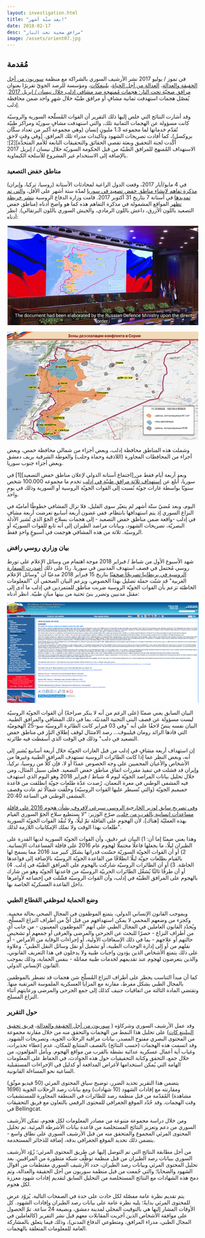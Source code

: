 ```yaml
---
layout: investigation.html
title: "بعد ستّة أشهر!"
date: 2018-02-17
desc: "مرافق صحية تحت النار"
image: /assets/orient07.jpg
---
```


## مُقدمة

في تموز / يوليو 2017 نشر الأرشيف السوري بالشراكة مع منظمة [سوريون من أجل الحقيقة والعدالة](https://stj-sy.com/en)، [العدالة من أجل الحياة](http://jfl.ngo/)، [بلينغكات](https://www.bellingcat.com/)، ومؤسسة للرصد الجويّ تقريرًا بعنوان [مرافق صحيّة تحت النار: هجمات مُمنهجة ضد مشافي إدلب خلال نيسان / إبريل 2017](https://syrianarchive.org/ar/investigations/Medical-Facilities-Under-Fire/). يُفصّل هجمات استهدفت ثمانية مشافٍ أو مرافق طبيّة خلال شهرٍ واحد ضمن محافظة إدلب.

وقد أشارت النتائج التي خلص إليها ذلك التقرير أن القوات المُسلّحة السورية والروسيّة كانت مسؤولة عن الهجمات الثمانية تلك، والتي استهدفت مشافٍ سوريّة ومراكز طبيّة تُقدّم خدماتها لما مجموعه 1.3 مليون إنسان (وهي مجموعة أكبر من تعداد سكّان بروكسل)، كما أفادت تصريحات الشهود وتأكيدات مدراء تلك المرافق.  [وفي وقتٍ لاحق أكّدت لجنة التحقيق وبعثة تقصي الحقائق والتحقيقات التابعة للأمم المتحدّة][2]؛ الاستهداف المُمنهج للمرافق الطبيّة من قبل الحكومة السوريّة خلال نيسان / إبريل 2017 بالإضافة إلى الاستخدام غير المشروع للأسلحة الكيماوية.

### مناطق خفض التصعيد

في 4 مايو/أيار 2017، وقعت الدول الراعية لمحادثات الأستانة (روسيا، تركيا، وإيران) [مذكرة تفاهم لإنشاء مناطق خفض تصعيد في سوريا](https://www.youtube.com/watch?v=5cF-gIL8yzk) لمدّة ستة أشهر على الأقل، [والتي تم تمديدها](https://sana.sy/en/?p=116911]) في أستانة 7 بتاريخ 31 أكتوبر 2017. قامت وزارة الدفاع الروسية  [بنشر خريطة تظهر](https://function.mil.ru/news_page/intrel/more.htm?id=12121964%40egNews) المواقع المشمولة في مذكرة التفاهم هذه كما هو واضح أدناه (مناطق خفض التصعيد باللون الأزرق، داعش باللون الرمادي، والجيش السوري باللون البرتقالي). انظر أدناه:

![Russian MOD video](/assets/atarib-3.png)

![Map of de-escalation zone](/assets/atarib-4.png)

وشملت هذه المناطق محافظة إدلب، وبعض أجزاء من شمالي محافظة حمص، وبعض أجزاء من المحافظات المجاورة (اللاذقية وحماة وحلب) والغوطة الشرقية بريف دمشق وبعض أجزاء جنوب سوريا.

وبعد أربعة أيام فقط من ٍ[اجتماع أستانة الدولي لإعلان مناطق خفض التصعيد][1] في سوريا، أُبلغ عن [استهداف ثلاثة مرافق طبيّة في إدلب](https://syrianarchive.org/ar/investigations/Three-Idlib-Medical-Facilities-Attacked.html) تخدم ما مجموعه 100.000 شخص سنويًا بواسطة غارات جويّة نُسبت إلى القوات الجويّة الروسية أو السورية وذلك في يومٍ واحد.

اليوم، وبعد مُضيّ ستّة أشهر لم يتغيّر سوى القليل، فلا تزال المشافي خطوطًا أماميّة في النزاع السوري إذ يتم استهدافها بانتظام. ففي غضون أربعة أسابيع تعرضت أربعة مشافٍ في إدلب -واقعة ضمن مناطق خفض التصعيد - إلى هجمات بسلاح الجوّ الذي تُشير الأدلة البصريّة، تصريحات الشهود، وبيانات مراصد الطيران إلى أنه تابع للقوات السوريّة أو الروسيّة. ثلاثة من هذه المشافي هوجمت في أسبوعٍ واحدٍ فقط.

### بيان وزاري روسي رافض

شهد الأسبوع الأول من شباط / فبراير 2018 موجة اهتمام من وسائل الإعلام على تورط روسي مُحتمل في قصف استهدف المدنيين في سوريا. ردًا على ذلك [أصدرت السفارة الروسية في بريطانيا تصريحًا صحفيًا](https://www.rusemb.org.uk/fnapr/6391) بتاريخ 15 فبراير 2018 مدعيًا أن "وسائل الإعلام الغربية" قد شنّت حملة تضليل بهذا الخصوص، ويزعم البيان الصحفي أن "المعلومات الخاطئة تزعم بأن القوات الجويّة الروسية ضربت مناطق للمتمردين في إدلب ما أدى إلى مقتل مدنيين وتضرر بنىً تحتية من بينها مبانٍ طبيّة. انظر أدناه:

![Ministry statement](/assets/russian_embassy_press_release_15022018.png)

البيان السابق يعني ضمنًا (على الرغم من أنه لا ينكر صراحةً) أن القوات الجويّة الروسيّة ليست مسؤولة عن قصف البنى التحتية المدنيّة، بما في ذلك المشافي والمرافق الطبية. البيان نفسه ينصّ لاحقًا على أنه "وفي 03 فبراير كانت الطائرة الروسيّة سو-25 الهجوميّة التي قادها الرائد رومان فيليبوف... رصد الامتثال لوقف إطلاق النار في مناطق خفض التصعيد في دلب" وذلك في الوقت الذي أُسقطت فيه طائرته.

إن استهداف أربعة مشافٍ في إدلب من قبل الغارات الجويّة خلال أربعة أسابيع يُشير إلى أنه، وبغض النظر عما إذا كانت الطائرات الروسية تستهدف المرافق الطبية وغيرها من الأشخاص والأعيان المحميين على وجه الخصوص عمدًا أو لا، فإن كلًا من روسيا، تركيا، وإيران قد فشلت في تنفيذ مقررات اتفاق مناطق خفض التصعيد. فعلى سبيل المثال، ومن خلال تحليل بيانات المراصد الجويّة ليوم 4 شباط / فبراير 2018 وهو اليوم الذي استهدف فيه المشفى الوطني في معرة النعمان، رُصدت عدّة طلعات جويّة انطلقت من قاعدة حميميم الجويّة (والتي تُسيطر عليها القوات الروسيّة) وحلّقت شمالًا ثم عادت وقصف المشفى الوطني في الساعة 20:40.

[وفي تصريح سابق لوزير الخارجية الروسي سيرغي لافروف بشأن هجوم 2016 على قافلة مساعدات إنسانية بالقرب من حلب،](https://sputniknews.com/middleeast/201609211045538182-syria-russia-attack-convoy/) صرّح الوزير: "لا يستطيع سلاح الجوّ السوري القيام بهذه العمليّة [هناك]، لأن الهجوم على القافلة تمّ ليلًا، ولا تُنفّذ القوات الجويّة السورية طلعات بهذا الوقت ولا تملك الإمكانيات اللازمة لذلك".

وهذا يعني ضمنًا إما أن: 1) البيان غير دقيق، وأن القوات الجويّة السورية لديها القدرة على الطيران ليلًا، ما يجعلها فاعلًا محتملًا لهجوم عام 2016 على قافلة المساعدات الإنسانية. 2) أو أن القوات الجويّة السوريّة حسّنت قدراتها بشكل كبير منذ 2016 مما يسمح لها بالقيام بطلعات جويّة ليلًا انطلاقًا من القاعدة الجويّة الروسيّة بالإضافة إلى قواعدها الخاصّة. 3) أو أن الطائرات الروسيّة شاركت بالهجوم على المرافق الطبيّة في إدلب. 4) أو أن طرفًا ثالثًا يُشغّل الطائرات الحربيّة الروسيّة من قاعدتها الجويّة وهو من شارك بالهجوم على المرافق الطبيّة في إدلب، وأن القوات الروسيّة فشّلت في إخضاعه لأوامرها داخل القاعدة العسكريّة الخاصة بها.

### وضع الحماية لموظفي القطاع الطبي

وبموجب القانون الإنساني الدولي، يتمتع الموظفون في المجال الصحي بحالة محمية. وكجزء من وضعهم المحمي لا يمكن استهدافهم من قبل أيٍّ من أطراف النزاع المسلّح. ويُحدّد القانون العاملين في المجال الطبي على أنهم “الموظفون المعينون - من جانب أيٍ من أطراف النزاع - حصرًا للبحث عن الجرحى والمرضى والغرقى أو جمعهم أو تشخيص حالتهم أو علاجهم - بما في ذلك الإسعافات الأولية، أو إجراءات الوقاية من الأمراض - أو نقلهم من أو إلى إدارة الوحدات الطبية، أو تشغيل أو نقل وسائل النقل الطبي”. وعلاوة على ذلك يتمتع الأشخاص الذين يؤدون واجبات طبية ولا يدخلون في هذا التعريف القانوني، والذين يتعرضون لهجوم عند تقديمهم لخدمات طبية مماثلة - بنفس الحماية، وذلك بموجب القانون الإنساني الدولي.

كما أن مبدأ التناسب يحظر على أطراف النزاع المُسلّح شن هجمات قد تضطر بالموظفين بالمجال الطبي بشكل مفرط، مقارنة مع المزايا العسكرية الملموسة المرتقبة منها. وتقتضي المادة الثالثة من اتفاقيات جنيف كذلك إلى جمع الجرحى والمرضى ورعايتهم أثناء النزاع المسلح.

### حول التقرير

وقد عمل الأرشيف السوري وشركاؤه ( [سوريون من أجل الحقيقة والعدالة](https://stj-sy.com/en)، [فريق تحقيق البيلينغ كات](https://www.bellingcat.com/)) على تحليل هذا النمط من الهجمات والتحقق منه من خلال مقارنة مجموعة من المحتوى البصري مفتوح المصدر، بيانات مراقبة الرحلات الجوية، وتصريحات الشهود. وقد اتسمت هذه الهجمات (حسب النتائج) بالقصف المتتابع للمكان، عدم إعطاء تحذيرات، وغياب أية أعمال عسكرية عدائية نشطة بالقرب من مواقع الهجوم. ويأمل المؤلفون، من خلال جمع، التحقق وكتابة التحقيقيات حول هذه الحوادث، في الحفاظ على المعلومات الهامة التي يُمكن استخدامها لأغراض المدافعة أو كدليل في الإجراءات المستقبلية الساعية نحو المساءلة القانونية.

يتضمن هذا التقرير تحديد الضرر، توضيح سياق المحتوى المرئي (50 فيديو موثّق) ومقارنته مع إفادات الشهود (10 شهادات) ومع بيانات رصد الرحلات الجوية (1696 مشاهدة) المُقدّمة من قبل منظمة رصد للطائرات في المنطقة المجاورة للمستشفيات وقت الهجمات. وقد حُدّد الموقع الجغرافي للمحتوى الرقمي بالتعاون مع فريق التحقيقات في Bellingcat.

ومن خلال دراسة مجموعة متنوعة من مصادر المعلومات لكل هجوم، تمكن الأرشيف السوري من دعم وتعزيز النتائج المستخلصة من قاعدة بيانات الأشرطة المرئية. تم تحليل المحتوى المرئي المجموع والمتحقق منه من قبل الأرشيف السوري على نطاق واسع - يتضمن ذلك تحديد الموقع الجغرافي بدقة، إضافة للذخائر المستخدمة.

من أجل مطابقة النتائج التي تم التوصل إليها عن طريق المحتوى المرئي؛ زُوّد الأرشيف السوري ببيانات رصد الطيران من قبل منظمة توظّف شبكة متطورة من المراقبين. بعد تحليل المحتوى المرئي وبيانات رصد الطيران، حدد الأرشيف السوري مقتطفات من أقوال الشهود والضحايا؛ والتي جُمعت من قبل منظمة سوريون من أجل الحقيقة والعدالة، وتم دمج هذه الشهادات مع النتائج المستخلصة من التحليل السابق لتقديم إفادات شهود معززة لكل هجوم.

يتم تقديم نظرة عامة مفصّلة لكل حادث على حدة في الصفحات التالية. يُزوّد عرض للمحتوى المرئي بدايةً؛ يليه نظرة عامة على بيانات رصد الطيران وإفادات الشهود. كل الأوقات المشار إليها هي بالتوقيت المحلي لمدينة دمشق، وبصيغة 24 ساعة. تمّ الحصول على موافقة الأشخاص الذين أجريت المقابلات معهم قبل نشر التقرير (كالعاملين في المجال الطبي، مدراء المرافق، ومتطوعي الدفاع المدني)، وذلك فيما يتعلق بالمشاركة العامة للمعلومات المتعلقة بالهجمات.
